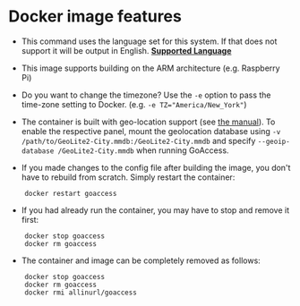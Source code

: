 
# Docker image features

* This command uses the language set for this system. If that does not support it will be output in English. [**Supported Language**](https://github.com/allinurl/goaccess/raw/master/po/LINGUAS)

* This image supports building on the ARM architecture (e.g. Raspberry Pi)

* Do you want to change the timezone? Use the `-e` option to pass the time-zone setting to Docker. (e.g. `-e TZ="America/New_York"`)

* The container is built with geo-location support (see [the manual](https://goaccess.io/man#options)). To enable the respective panel, mount the geolocation database using `-v /path/to/GeoLite2-City.mmdb:/GeoLite2-City.mmdb` and specify `--geoip-database /GeoLite2-City.mmdb` when running GoAccess.

* If you made changes to the config file after building the image, you don't have to rebuild from scratch. Simply restart the container:

```
    docker restart goaccess
```

* If you had already run the container, you may have to stop and remove it first:

```
    docker stop goaccess
    docker rm goaccess
```

* The container and image can be completely removed as follows:

```
    docker stop goaccess
    docker rm goaccess
    docker rmi allinurl/goaccess
```
